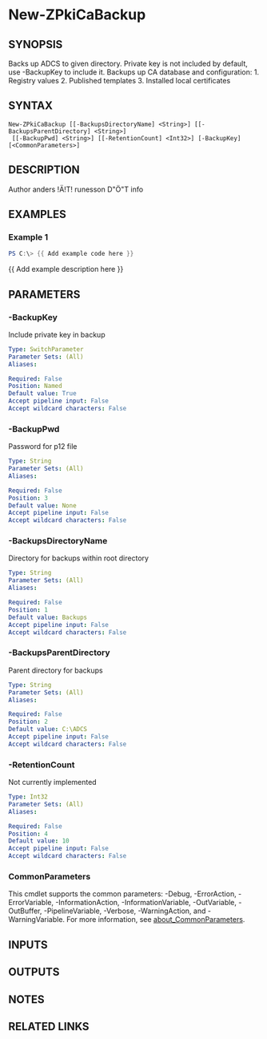 ﻿---
external help file: PsZPki-help.xml
Module Name: ZPki
online version:
schema: 2.0.0
---

# New-ZPkiCaBackup

## SYNOPSIS
Backs up ADCS to given directory.
Private key is not included by default, use -BackupKey to include it.
Backups up CA database and configuration:
    1.
Registry values
    2.
Published templates
    3.
Installed local certificates

## SYNTAX

```
New-ZPkiCaBackup [[-BackupsDirectoryName] <String>] [[-BackupsParentDirectory] <String>]
 [[-BackupPwd] <String>] [[-RetentionCount] <Int32>] [-BackupKey] [<CommonParameters>]
```

## DESCRIPTION
Author anders !Ä!T!
runesson D"Ö"T info

## EXAMPLES

### Example 1
```powershell
PS C:\> {{ Add example code here }}
```

{{ Add example description here }}

## PARAMETERS

### -BackupKey
Include private key in backup

```yaml
Type: SwitchParameter
Parameter Sets: (All)
Aliases:

Required: False
Position: Named
Default value: True
Accept pipeline input: False
Accept wildcard characters: False
```

### -BackupPwd
Password for p12 file

```yaml
Type: String
Parameter Sets: (All)
Aliases:

Required: False
Position: 3
Default value: None
Accept pipeline input: False
Accept wildcard characters: False
```

### -BackupsDirectoryName
Directory for backups within root directory

```yaml
Type: String
Parameter Sets: (All)
Aliases:

Required: False
Position: 1
Default value: Backups
Accept pipeline input: False
Accept wildcard characters: False
```

### -BackupsParentDirectory
Parent directory for backups

```yaml
Type: String
Parameter Sets: (All)
Aliases:

Required: False
Position: 2
Default value: C:\ADCS
Accept pipeline input: False
Accept wildcard characters: False
```

### -RetentionCount
Not currently implemented

```yaml
Type: Int32
Parameter Sets: (All)
Aliases:

Required: False
Position: 4
Default value: 10
Accept pipeline input: False
Accept wildcard characters: False
```

### CommonParameters
This cmdlet supports the common parameters: -Debug, -ErrorAction, -ErrorVariable, -InformationAction, -InformationVariable, -OutVariable, -OutBuffer, -PipelineVariable, -Verbose, -WarningAction, and -WarningVariable. For more information, see [about_CommonParameters](http://go.microsoft.com/fwlink/?LinkID=113216).

## INPUTS

## OUTPUTS

## NOTES

## RELATED LINKS

